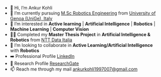- 👋 Hi, I’m Ankur Kohli
- 🌱 I’m currently pursuing [M.Sc Robotics Engineering](https://corsi.unige.it/corsi/10635) from [University of Genoa (UniGe), Italy](https://unige.it/en)
- 👀 I’m interested in **Active learning** | **Artificial Intelligence** | **Robotics** | **Machine Learning** | **Computer Vision**
- 👨‍💻 Completed my **Master Thesis Project** in **Artificial Intelligence & Robotics** from [NTT Data Italia](https://it.nttdata.com/)
- 💞️ I’m looking to collaborate in **Active Learning/Artificial Intelligence** with **Robotics**
- ➡️ Professional Profile [LinkedIn](https://www.linkedin.com/in/ankur-kohli-7a5865157/)
- 🔭 Research Profile [ResearchGate](https://www.researchgate.net/profile/Ankur-Kohli-4)
- 📫 Reach me through my mail ankurkohli1997007@gmail.com 

<!---
ankurkohli007/ankurkohli007 is a ✨ special ✨ repository because its `README.md` (this file) appears on your GitHub profile.
You can click the Preview link to take a look at your changes.
--->
